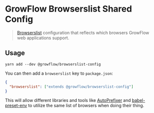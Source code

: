 # GrowFlow Browserslist Shared Config

> [Browserslist](https://github.com/browserslist/browserslist) configuration that reflects which browsers GrowFlow web applications support.

## Usage

```
yarn add --dev @growflow/browserslist-config
```

You can then add a `browserslist` key to `package.json`:

```json
{
  "browserslist": ["extends @growflow/browserslist-config"]
}
```

This will allow different libraries and tools like [AutoPrefixer](https://github.com/postcss/autoprefixer) and [babel-preset-env](https://babeljs.io/docs/en/babel-preset-env) to utilize the same list of browsers when doing their thing.
